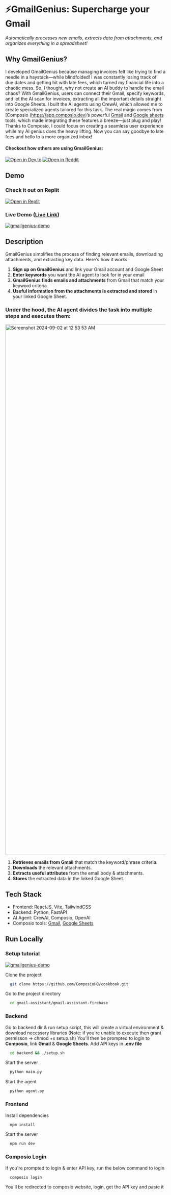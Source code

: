 # ⚡️GmailGenius: Supercharge your Gmail
*Automatically processes new emails, extracts data from attachments, and organizes everything in a spreadsheet!*

## Why GmailGenius?

I developed GmailGenius because managing invoices felt like trying to find a needle in a haystack—while blindfolded! I was constantly losing track of due dates and getting hit with late fees, which turned my financial life into a chaotic mess. So, I thought, why not create an AI buddy to handle the email chaos? With GmailGenius, users can connect their Gmail, specify keywords, and let the AI scan for invoices, extracting all the important details straight into Google Sheets. I built the AI agents using CrewAI, which allowed me to create specialized agents tailored for this task. The real magic comes from [Composio (https://app.composio.dev)’s powerful [Gmail](https://app.composio.dev/app/gmail) and [Google sheets](https://app.composio.dev/app/googlesheets) tools, which made integrating these features a breeze—just plug and play! Thanks to Composio, I could focus on creating a seamless user experience while my AI genius does the heavy lifting. Now you can say goodbye to late fees and hello to a more organized inbox!

#### Checkout how others are using GmailGenius:
[![Open in Dev.to](https://img.shields.io/badge/Open%20in-Dev.to-green?logo=dev.to&style=for-the-badge)](https://dev.to/composiodev/i-built-an-ai-tool-to-handle-my-moms-invoices-and-saved-her-20-hours-of-work-44h1)
[![Open in Reddit](https://img.shields.io/badge/Open%20in-Reddit-blue?logo=reddit&style=for-the-badge)](https://www.reddit.com/r/selfhosted/comments/1f7f8f4/i_built_an_ai_tool_to_handle_my_moms_invoices_and/)

## Demo
### Check it out on Replit
[![Open in Replit](https://img.shields.io/badge/Open%20in-Replit-blue?logo=replit&style=for-the-badge)](https://replit.com/@abishkpatil/gmail-assistant-fb)

### Live Demo ([Live Link](https://gmail-assistant-six.vercel.app/))
[![gmailgenius-demo](https://github.com/user-attachments/assets/abb24495-d242-42f3-8cff-599182f735f4)](https://drive.google.com/file/d/1_CWZ3yNK4pxe8Ey1bnQq4C6H_lEHDICb/preview)

## Description
GmailGenius simplifies the process of finding relevant emails, downloading attachments, and extracting key data. Here's how it works:

1. **Sign up on GmailGenius** and link your Gmail account and Google Sheet
2. **Enter keywords** you want the AI agent to look for in your email
3. **GmailGenius finds emails and attachments** from Gmail that match your keyword criteria
4. **Useful information from the attachments is extracted and stored** in your linked Google Sheet.

### Under the hood, the AI agent divides the task into multiple steps and executes them:

<img width="1664" alt="Screenshot 2024-09-02 at 12 53 53 AM" src="https://github.com/user-attachments/assets/07d51b40-dbd1-4406-9a28-942a4c1e6f86">

1. **Retrieves emails from Gmail** that match the keyword/phrase criteria.
2. **Downloads** the relevant attachments.
3. **Extracts useful attributes** from the email body & attachments.
4. **Stores** the extracted data in the linked Google Sheet.

## Tech Stack
- Frontend: ReactJS, Vite, TailwindCSS
- Backend: Python, FastAPI
- AI Agent: CrewAI, Composio, OpenAI
- Composio tools: [Gmail](https://app.composio.dev/app/gmail), [Google Sheets](https://app.composio.dev/app/googlesheets)

## Run Locally
### Setup tutorial
[![gmailgenius-demo](https://github.com/user-attachments/assets/abb24495-d242-42f3-8cff-599182f735f4)](https://drive.google.com/file/d/1kC9oVSUatqQ6Tcs3u6CTsVsmczzG-F6k/preview)

Clone the project

```bash
  git clone https://github.com/ComposioHQ/cookbook.git
```

Go to the project directory

```bash
  cd gmail-assistant/gmail-assistant-firebase
```

### Backend

Go to backend dir & run setup script, this will create a virtual environment & download necessary libraries (Note: if you're unable to execute then grant permisson -> chmod +x setup.sh)
You'll then be prompted to login to **Composio**, link **Gmail** & **Google Sheets**. 
Add API keys in **.env file**

```bash
  cd backend && ./setup.sh
```

Start the server

```bash
  python main.py
```

Start the agent

```bash
  python agent.py
```

### Frontend

Install dependencies

```bash
  npm install
```

Start the server

```bash
  npm run dev
```

### Composio Login
If you're prompted to login & enter API key, run the below command to login

```bash
  composio login
```

You'll be redirected to composio website, login, get the API key and paste it
  
